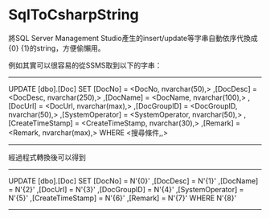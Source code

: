 # SqlToCsharpString
將SQL Server Management Studio產生的insert/update等字串自動依序代換成{0} {1}的string，方便偷懶用。

例如其實可以很容易的從SSMS取到以下的字串：
***
   
UPDATE [dbo].[Doc]
   SET [DocNo] = <DocNo, nvarchar(50),>
      ,[DocDesc] = <DocDesc, nvarchar(250),>
      ,[DocName] = <DocName, nvarchar(100),>
      ,[DocUrl] = <DocUrl, nvarchar(max),>
      ,[DocGroupID] = <DocGroupID, nvarchar(50),>
      ,[SystemOperator] = <SystemOperator, nvarchar(50),>
      ,[CreateTimeStamp] = <CreateTimeStamp, nvarchar(30),>
      ,[Remark] = <Remark, nvarchar(max),>
 WHERE <搜尋條件,,>

***
經過程式轉換後可以得到
***
UPDATE [dbo].[Doc]
   SET [DocNo] = N'{0}'
      ,[DocDesc] = N'{1}'
      ,[DocName] = N'{2}'
      ,[DocUrl] = N'{3}'
      ,[DocGroupID] = N'{4}'
      ,[SystemOperator] = N'{5}'
      ,[CreateTimeStamp] = N'{6}'
      ,[Remark] = N'{7}'
 WHERE N'{8}'
***
